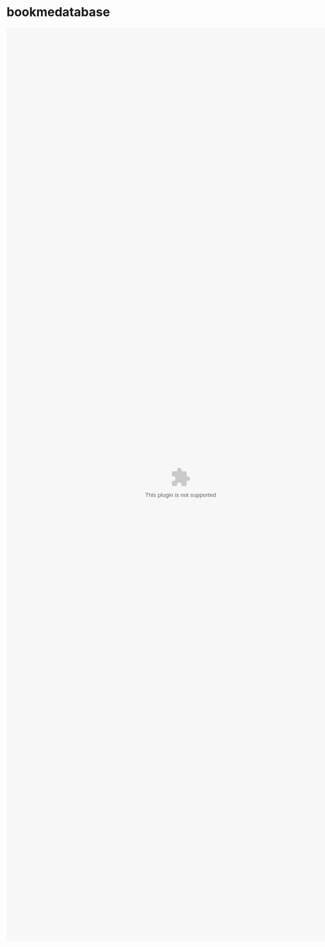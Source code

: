 # bookmedatabase

<embed src="https://github.com/LovelyEmma/bookmedatabase/blob/master/img/BookMeDatabases.pptx" width="800px" height="2100px" />
